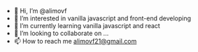 - 👋 Hi, I’m @alimovf
- 👀 I’m interested in vanilla javascript and front-end developing
- 🌱 I’m currently learning vanilla javascript and react
- 💞️ I’m looking to collaborate on ...
- 📫 How to reach me alimovf21@gmail.com

<!---
alimovf/alimovf is a ✨ special ✨ repository because its `README.md` (this file) appears on your GitHub profile.
You can click the Preview link to take a look at your changes.
--->
